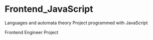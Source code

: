 # Frontend_JavaScript
Languages and automata theory Project programmed with JavaScript

Frontend Engineer Project
